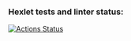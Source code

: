 ### Hexlet tests and linter status:
[![Actions Status](https://github.com/zindzay/java-project-73/workflows/hexlet-check/badge.svg)](https://github.com/zindzay/java-project-73/actions)